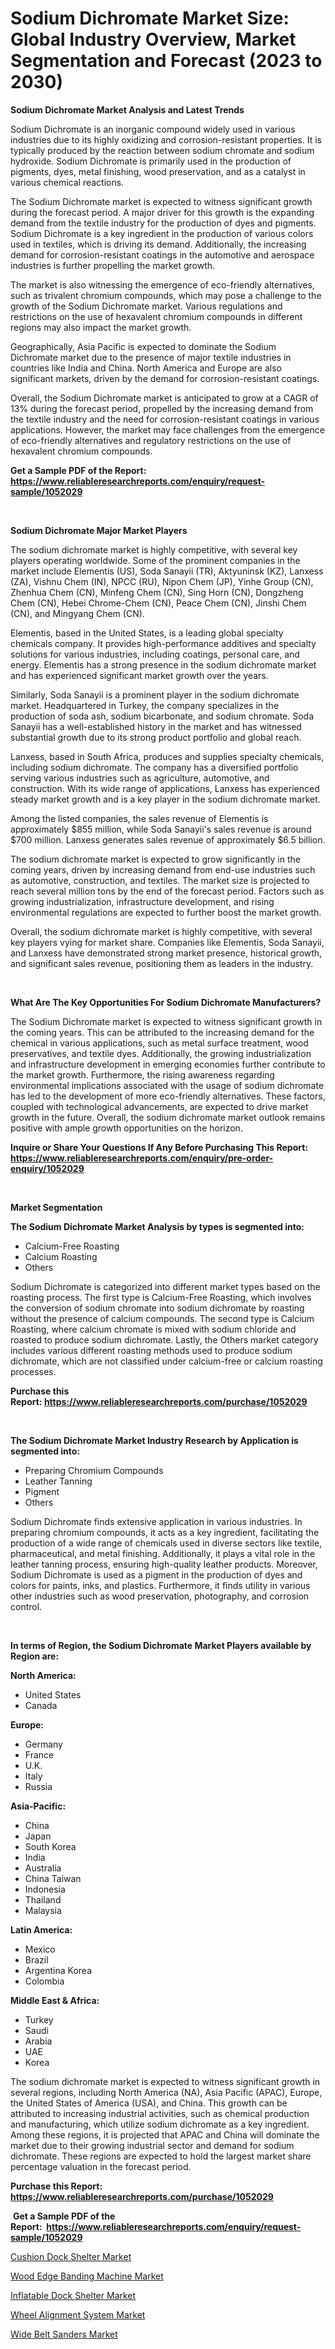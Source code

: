 <p><h1>Sodium Dichromate Market Size: Global Industry Overview, Market Segmentation and Forecast (2023 to 2030)</h1></p><p><strong>Sodium Dichromate Market Analysis and Latest Trends</strong></p>
<p><p>Sodium Dichromate is an inorganic compound widely used in various industries due to its highly oxidizing and corrosion-resistant properties. It is typically produced by the reaction between sodium chromate and sodium hydroxide. Sodium Dichromate is primarily used in the production of pigments, dyes, metal finishing, wood preservation, and as a catalyst in various chemical reactions.</p><p>The Sodium Dichromate market is expected to witness significant growth during the forecast period. A major driver for this growth is the expanding demand from the textile industry for the production of dyes and pigments. Sodium Dichromate is a key ingredient in the production of various colors used in textiles, which is driving its demand. Additionally, the increasing demand for corrosion-resistant coatings in the automotive and aerospace industries is further propelling the market growth.</p><p>The market is also witnessing the emergence of eco-friendly alternatives, such as trivalent chromium compounds, which may pose a challenge to the growth of the Sodium Dichromate market. Various regulations and restrictions on the use of hexavalent chromium compounds in different regions may also impact the market growth.</p><p>Geographically, Asia Pacific is expected to dominate the Sodium Dichromate market due to the presence of major textile industries in countries like India and China. North America and Europe are also significant markets, driven by the demand for corrosion-resistant coatings.</p><p>Overall, the Sodium Dichromate market is anticipated to grow at a CAGR of 13% during the forecast period, propelled by the increasing demand from the textile industry and the need for corrosion-resistant coatings in various applications. However, the market may face challenges from the emergence of eco-friendly alternatives and regulatory restrictions on the use of hexavalent chromium compounds.</p></p>
<p><strong>Get a Sample PDF of the Report:&nbsp; <a href="https://www.reliableresearchreports.com/enquiry/request-sample/1052029">https://www.reliableresearchreports.com/enquiry/request-sample/1052029</a></strong></p>
<p>&nbsp;</p>
<p><strong>Sodium Dichromate Major Market Players</strong></p>
<p><p>The sodium dichromate market is highly competitive, with several key players operating worldwide. Some of the prominent companies in the market include Elementis (US), Soda Sanayii (TR), Aktyuninsk (KZ), Lanxess (ZA), Vishnu Chem (IN), NPCC (RU), Nipon Chem (JP), Yinhe Group (CN), Zhenhua Chem (CN), Minfeng Chem (CN), Sing Horn (CN), Dongzheng Chem (CN), Hebei Chrome-Chem (CN), Peace Chem (CN), Jinshi Chem (CN), and Mingyang Chem (CN).</p><p>Elementis, based in the United States, is a leading global specialty chemicals company. It provides high-performance additives and specialty solutions for various industries, including coatings, personal care, and energy. Elementis has a strong presence in the sodium dichromate market and has experienced significant market growth over the years.</p><p>Similarly, Soda Sanayii is a prominent player in the sodium dichromate market. Headquartered in Turkey, the company specializes in the production of soda ash, sodium bicarbonate, and sodium chromate. Soda Sanayii has a well-established history in the market and has witnessed substantial growth due to its strong product portfolio and global reach.</p><p>Lanxess, based in South Africa, produces and supplies specialty chemicals, including sodium dichromate. The company has a diversified portfolio serving various industries such as agriculture, automotive, and construction. With its wide range of applications, Lanxess has experienced steady market growth and is a key player in the sodium dichromate market.</p><p>Among the listed companies, the sales revenue of Elementis is approximately $855 million, while Soda Sanayii's sales revenue is around $700 million. Lanxess generates sales revenue of approximately $6.5 billion.</p><p>The sodium dichromate market is expected to grow significantly in the coming years, driven by increasing demand from end-use industries such as automotive, construction, and textiles. The market size is projected to reach several million tons by the end of the forecast period. Factors such as growing industrialization, infrastructure development, and rising environmental regulations are expected to further boost the market growth.</p><p>Overall, the sodium dichromate market is highly competitive, with several key players vying for market share. Companies like Elementis, Soda Sanayii, and Lanxess have demonstrated strong market presence, historical growth, and significant sales revenue, positioning them as leaders in the industry.</p></p>
<p>&nbsp;</p>
<p><strong>What Are The Key Opportunities For Sodium Dichromate Manufacturers?</strong></p>
<p><p>The Sodium Dichromate market is expected to witness significant growth in the coming years. This can be attributed to the increasing demand for the chemical in various applications, such as metal surface treatment, wood preservatives, and textile dyes. Additionally, the growing industrialization and infrastructure development in emerging economies further contribute to the market growth. Furthermore, the rising awareness regarding environmental implications associated with the usage of sodium dichromate has led to the development of more eco-friendly alternatives. These factors, coupled with technological advancements, are expected to drive market growth in the future. Overall, the sodium dichromate market outlook remains positive with ample growth opportunities on the horizon.</p></p>
<p><strong>Inquire or Share Your Questions If Any Before Purchasing This Report: <a href="https://www.reliableresearchreports.com/enquiry/pre-order-enquiry/1052029">https://www.reliableresearchreports.com/enquiry/pre-order-enquiry/1052029</a></strong></p>
<p>&nbsp;</p>
<p><strong>Market Segmentation</strong></p>
<p><strong>The Sodium Dichromate Market Analysis by types is segmented into:</strong></p>
<p><ul><li>Calcium-Free Roasting</li><li>Calcium Roasting</li><li>Others</li></ul></p>
<p><p>Sodium Dichromate is categorized into different market types based on the roasting process. The first type is Calcium-Free Roasting, which involves the conversion of sodium chromate into sodium dichromate by roasting without the presence of calcium compounds. The second type is Calcium Roasting, where calcium chromate is mixed with sodium chloride and roasted to produce sodium dichromate. Lastly, the Others market category includes various different roasting methods used to produce sodium dichromate, which are not classified under calcium-free or calcium roasting processes.</p></p>
<p><strong>Purchase this Report:&nbsp;<a href="https://www.reliableresearchreports.com/purchase/1052029">https://www.reliableresearchreports.com/purchase/1052029</a></strong></p>
<p>&nbsp;</p>
<p><strong>The Sodium Dichromate Market Industry Research by Application is segmented into:</strong></p>
<p><ul><li>Preparing Chromium Compounds</li><li>Leather Tanning</li><li>Pigment</li><li>Others</li></ul></p>
<p><p>Sodium Dichromate finds extensive application in various industries. In preparing chromium compounds, it acts as a key ingredient, facilitating the production of a wide range of chemicals used in diverse sectors like textile, pharmaceutical, and metal finishing. Additionally, it plays a vital role in the leather tanning process, ensuring high-quality leather products. Moreover, Sodium Dichromate is used as a pigment in the production of dyes and colors for paints, inks, and plastics. Furthermore, it finds utility in various other industries such as wood preservation, photography, and corrosion control.</p></p>
<p>&nbsp;</p>
<p><strong>In terms of Region, the Sodium Dichromate Market Players available by Region are:</strong></p>
<p>
    <p> <strong> North America: </strong>
        <ul>
            <li>United States</li>
            <li>Canada</li>
        </ul>
        </p> 
    <p> <strong> Europe: </strong>
        <ul>
            <li>Germany</li>
            <li>France</li>
            <li>U.K.</li>
            <li>Italy</li>
            <li>Russia</li>
        </ul>
        </p> 
    <p> <strong> Asia-Pacific: </strong>
        <ul>
            <li>China</li>
            <li>Japan</li>
            <li>South Korea</li>
            <li>India</li>
            <li>Australia</li>
            <li>China Taiwan</li>
            <li>Indonesia</li>
            <li>Thailand</li>
            <li>Malaysia</li>
        </ul>
        </p> 
    <p> <strong> Latin America: </strong>
        <ul>
            <li>Mexico</li>
            <li>Brazil</li>
            <li>Argentina Korea</li>
            <li>Colombia</li>
        </ul>
        </p> 
    <p> <strong> Middle East & Africa: </strong>
        <ul>
            <li>Turkey</li>
            <li>Saudi</li>
            <li>Arabia</li>
            <li>UAE</li>
            <li>Korea</li>
        </ul>
    </p>
    </p>
<p><p>The sodium dichromate market is expected to witness significant growth in several regions, including North America (NA), Asia Pacific (APAC), Europe, the United States of America (USA), and China. This growth can be attributed to increasing industrial activities, such as chemical production and manufacturing, which utilize sodium dichromate as a key ingredient. Among these regions, it is projected that APAC and China will dominate the market due to their growing industrial sector and demand for sodium dichromate. These regions are expected to hold the largest market share percentage valuation in the forecast period.</p></p>
<p><strong>Purchase this Report: <a href="https://www.reliableresearchreports.com/purchase/1052029">https://www.reliableresearchreports.com/purchase/1052029</a></strong></p>
<p>&nbsp;<strong>Get a Sample PDF of the Report:&nbsp;&nbsp;<a href="https://www.reliableresearchreports.com/enquiry/request-sample/1052029">https://www.reliableresearchreports.com/enquiry/request-sample/1052029</a></strong></p>
<p><strong></strong></p>
<p><p><a href="https://medium.com/@merrittrice2023/cushion-dock-shelter-market-comprehensive-assessment-by-type-application-and-geography-283968a932a9">Cushion Dock Shelter Market</a></p><p><a href="https://medium.com/@paulmcglynn6456/wood-edge-banding-machine-market-size-cagr-trends-2024-2030-907bf969ba2e">Wood Edge Banding Machine Market</a></p><p><a href="https://medium.com/@lorenzmayer1995/inflatable-dock-shelter-market-exploring-market-share-market-trends-and-future-growth-0686e12fb862">Inflatable Dock Shelter Market</a></p><p><a href="https://medium.com/@noelkunzei1/wheel-alignment-system-nbsp-market-focuses-on-market-share-size-and-projected-forecast-till-2030-e981cab8df16">Wheel Alignment System Market</a></p><p><a href="https://medium.com/@bethelokon998/wide-belt-sanders-market-the-key-to-successful-business-strategy-forecast-till-2030-43ea33e86c3a">Wide Belt Sanders Market</a></p></p>